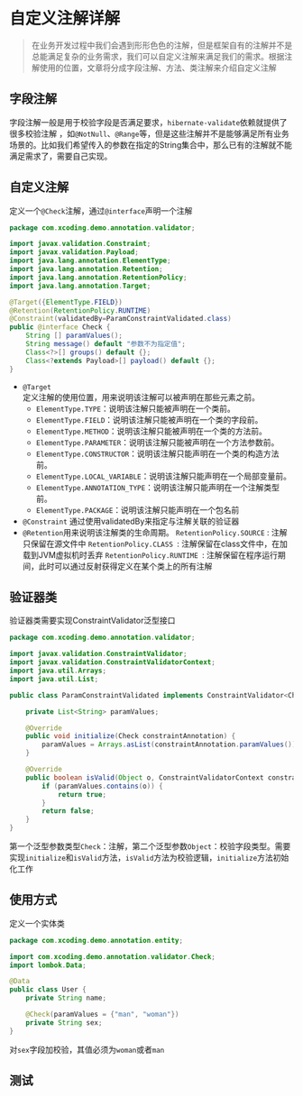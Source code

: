 # 自定义注解详解

>在业务开发过程中我们会遇到形形色色的注解，但是框架自有的注解并不是总能满足复杂的业务需求，我们可以自定义注解来满足我们的需求。根据注解使用的位置，文章将分成字段注解、方法、类注解来介绍自定义注解

## 字段注解

字段注解一般是用于校验字段是否满足要求，<code>hibernate-validate</code>依赖就提供了很多校验注解 ，如<code>@NotNull</code>、<code>@Range</code>等，但是这些注解并不是能够满足所有业务场景的。比如我们希望传入的参数在指定的String集合中，那么已有的注解就不能满足需求了，需要自己实现。

## 自定义注解

定义一个<code>@Check</code>注解，通过<code>@interface</code>声明一个注解

```java
package com.xcoding.demo.annotation.validator;

import javax.validation.Constraint;
import javax.validation.Payload;
import java.lang.annotation.ElementType;
import java.lang.annotation.Retention;
import java.lang.annotation.RetentionPolicy;
import java.lang.annotation.Target;

@Target({ElementType.FIELD})
@Retention(RetentionPolicy.RUNTIME)
@Constraint(validatedBy=ParamConstraintValidated.class)
public @interface Check {
    String [] paramValues();
    String message() default "参数不为指定值";
    Class<?>[] groups() default {};
    Class<?extends Payload>[] payload() default {};
}
```

- <code>@Target </code>定义注解的使用位置，用来说明该注解可以被声明在那些元素之前。
  - <code>ElementType.TYPE</code>：说明该注解只能被声明在一个类前。
  - <code>ElementType.FIELD</code>：说明该注解只能被声明在一个类的字段前。
  - <code>ElementType.METHOD</code>：说明该注解只能被声明在一个类的方法前。
  - <code>ElementType.PARAMETER</code>：说明该注解只能被声明在一个方法参数前。
  - <code>ElementType.CONSTRUCTOR</code>：说明该注解只能声明在一个类的构造方法前。
  - <code>ElementType.LOCAL_VARIABLE</code>：说明该注解只能声明在一个局部变量前。
  - <code>ElementType.ANNOTATION_TYPE</code>：说明该注解只能声明在一个注解类型前。
  - <code>ElementType.PACKAGE</code>：说明该注解只能声明在一个包名前
- <code>@Constraint</code> 通过使用validatedBy来指定与注解关联的验证器
- <code>@Retention</code>用来说明该注解类的生命周期。 <code>RetentionPolicy.SOURCE</code> : 注解只保留在源文件中 <code>RetentionPolicy.CLASS </code>: 注解保留在class文件中，在加载到JVM虚拟机时丢弃
<code>RetentionPolicy.RUNTIME </code>: 注解保留在程序运行期间，此时可以通过反射获得定义在某个类上的所有注解

## 验证器类

验证器类需要实现ConstraintValidator泛型接口

```java
package com.xcoding.demo.annotation.validator;

import javax.validation.ConstraintValidator;
import javax.validation.ConstraintValidatorContext;
import java.util.Arrays;
import java.util.List;

public class ParamConstraintValidated implements ConstraintValidator<Check, Object> {

    private List<String> paramValues;

    @Override
    public void initialize(Check constraintAnnotation) {
        paramValues = Arrays.asList(constraintAnnotation.paramValues());
    }

    @Override
    public boolean isValid(Object o, ConstraintValidatorContext constraintValidatorContext) {
        if (paramValues.contains(o)) {
            return true;
        }
        return false;
    }
}

```

第一个泛型参数类型<code>Check</code>：注解，第二个泛型参数<code>Object</code>：校验字段类型。需要实现<code>initialize</code>和<code>isValid</code>方法，<code>isValid</code>方法为校验逻辑，<code>initialize</code>方法初始化工作

## 使用方式

定义一个实体类

```java
package com.xcoding.demo.annotation.entity;

import com.xcoding.demo.annotation.validator.Check;
import lombok.Data;

@Data
public class User {
    private String name;

    @Check(paramValues = {"man", "woman"})
    private String sex;
}

```

对<code>sex</code>字段加校验，其值必须为<code>woman</code>或者<code>man</code>

## 测试

